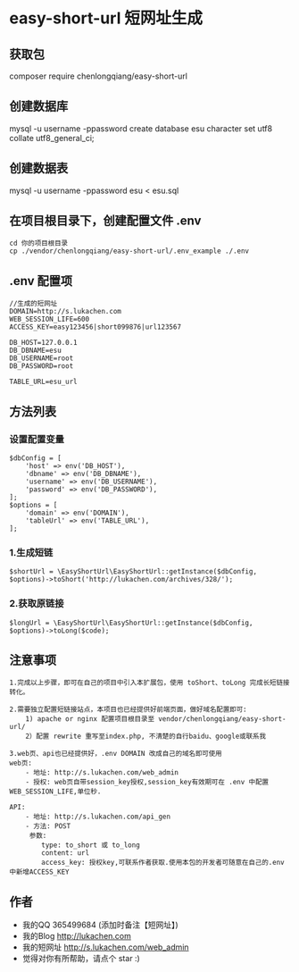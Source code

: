# easy-short-url 短网址生成

## 获取包
composer require chenlongqiang/easy-short-url

## 创建数据库
mysql -u username -ppassword
create database esu character set utf8 collate utf8_general_ci;

## 创建数据表
mysql -u username -ppassword esu < esu.sql

## 在项目根目录下，创建配置文件 .env
```
cd 你的项目根目录
cp ./vendor/chenlongqiang/easy-short-url/.env_example ./.env
```

## .env 配置项
```
//生成的短网址
DOMAIN=http://s.lukachen.com
WEB_SESSION_LIFE=600
ACCESS_KEY=easy123456|short099876|url123567

DB_HOST=127.0.0.1
DB_DBNAME=esu
DB_USERNAME=root
DB_PASSWORD=root

TABLE_URL=esu_url
```

## 方法列表

### 设置配置变量
```
$dbConfig = [
    'host' => env('DB_HOST'),
    'dbname' => env('DB_DBNAME'),
    'username' => env('DB_USERNAME'),
    'password' => env('DB_PASSWORD'),
];
$options = [
    'domain' => env('DOMAIN'),
    'tableUrl' => env('TABLE_URL'),
];
```

### 1.生成短链
```
$shortUrl = \EasyShortUrl\EasyShortUrl::getInstance($dbConfig, $options)->toShort('http://lukachen.com/archives/328/');
```

### 2.获取原链接
```
$longUrl = \EasyShortUrl\EasyShortUrl::getInstance($dbConfig, $options)->toLong($code);
```

## 注意事项
```
1.完成以上步骤，即可在自己的项目中引入本扩展包，使用 toShort、toLong 完成长短链接转化。

2.需要独立配置短链接站点，本项目也已经提供好前端页面，做好域名配置即可:
    1) apache or nginx 配置项目根目录至 vendor/chenlongqiang/easy-short-url/
    2）配置 rewrite 重写至index.php, 不清楚的自行baidu、google或联系我

3.web页、api也已经提供好，.env DOMAIN 改成自己的域名即可使用
web页:
    - 地址: http://s.lukachen.com/web_admin
    - 授权: web页自带session_key授权,session_key有效期可在 .env 中配置WEB_SESSION_LIFE,单位秒.

API:
    - 地址: http://s.lukachen.com/api_gen
    - 方法: POST
     参数:
        type: to_short 或 to_long
        content: url
        access_key: 授权key,可联系作者获取.使用本包的开发者可随意在自己的.env中新增ACCESS_KEY
```

## 作者
- 我的QQ 365499684 (添加时备注【短网址】)
- 我的Blog http://lukachen.com
- 我的短网址 http://s.lukachen.com/web_admin
- 觉得对你有所帮助，请点个 star :)
